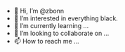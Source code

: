 - 👋 Hi, I’m @zbonn
- 👀 I’m interested in everything black.
- 🌱 I’m currently learning ...
- 💞️ I’m looking to collaborate on ...
- 📫 How to reach me ...

<!---
zbonn/zbonn is a ✨ special ✨ repository because its `README.md` (this file) appears on your GitHub profile.
You can click the Preview link to take a look at your changes.
--->
